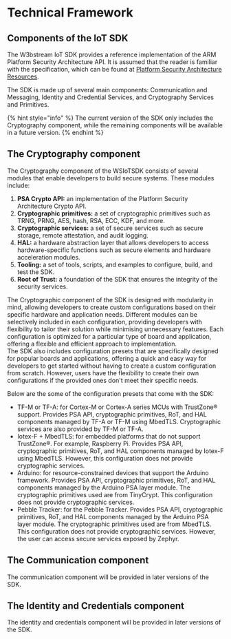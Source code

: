 # Technical Framework

## Components of the IoT SDK

The W3bstream IoT SDK provides a reference implementation of the ARM Platform Security Architecture API. It is assumed that the reader is familiar with the specification, which can be found at [Platform Security Architecture Resources](https://developer.arm.com/architectures/security-architectures/platform-security-architecture).

The SDK is made up of several main components: Communication and Messaging, Identity and Credential Services, and Cryptography Services and Primitives.

{% hint style="info" %}
The current version of the SDK only includes the Cryptography component, while the remaining components will be available in a future version.
{% endhint %}

## The Cryptography component

The Cryptography component of the WSIoTSDK consists of several modules that enable developers to build secure systems. These modules include:

1. **PSA Crypto API:** an implementation of the Platform Security Architecture Crypto API.
2. **Cryptographic primitives:** a set of cryptographic primitives such as TRNG, PRNG, AES, hash, RSA, ECC, KDF, and more.
3. **Cryptographic services:** a set of secure services such as secure storage, remote attestation, and audit logging.
4. **HAL:** a hardware abstraction layer that allows developers to access hardware-specific functions such as secure elements and hardware acceleration modules.
5. **Tooling:** a set of tools, scripts, and examples to configure, build, and test the SDK.
6. **Root of Trust:** a foundation of the SDK that ensures the integrity of the security services.

The Cryptographic component of the SDK is designed with modularity in mind, allowing developers to create custom configurations based on their specific hardware and application needs. Different modules can be selectively included in each configuration, providing developers with flexibility to tailor their solution while minimising unnecessary features. Each configuration is optimized for a particular type of board and application, offering a flexible and efficient approach to implementation.\
The SDK also includes configuration presets that are specifically designed for popular boards and applications, offering a quick and easy way for developers to get started without having to create a custom configuration from scratch. However, users have the flexibility to create their own configurations if the provided ones don't meet their specific needs.

Below are the some of the configuration presets that come with the SDK:

* TF-M or TF-A: for Cortex-M or Cortex-A series MCUs with TrustZone® support. Provides PSA API, cryptographic primitives, RoT, and HAL components managed by TF-A or TF-M using MbedTLS. Cryptographic services are also provided by TF-M or TF-A.
* Iotex-F + MbedTLS: for embedded platforms that do not support TrustZone®. For example, Raspberry Pi. Provides PSA API, cryptographic primitives, RoT, and HAL components managed by Iotex-F using MbedTLS. However, this configuration does not provide cryptographic services.
* Arduino: for resource-constrained devices that support the Arduino framework. Provides PSA API, cryptographic primitives, RoT, and HAL components managed by the Arduino PSA layer module. The cryptographic primitives used are from TinyCrypt. This configuration does not provide cryptographic services.
* Pebble Tracker: for the Pebble Tracker. Provides PSA API, cryptographic primitives, RoT, and HAL components managed by the Arduino PSA layer module. The cryptographic primitives used are from MbedTLS. This configuration does not provide cryptographic services. However, the user can access secure services exposed by Zephyr.

## The Communication component

The communication component will be provided in later versions of the SDK.&#x20;

## The Identity and Credentials component

The identity and credentials component will be provided in later versions of the SDK.&#x20;
